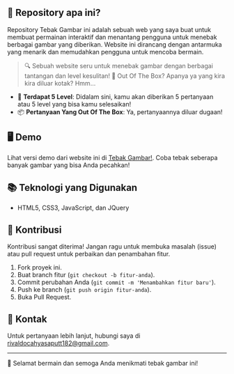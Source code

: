 ## 🎯 Repository apa ini?

Repository Tebak Gambar ini adalah sebuah web yang saya buat untuk membuat permainan interaktif dan menantang pengguna untuk menebak berbagai gambar yang diberikan. 
Website ini dirancang dengan antarmuka yang menarik dan memudahkan pengguna untuk mencoba bermain.

> 🔍 Sebuah website seru untuk menebak gambar dengan berbagai tantangan dan level kesulitan!
> 🤯 Out Of The Box? Apanya ya yang kira kira diluar kotak? Hmm...

- 🌟 **Terdapat 5 Level**: Didalam sini, kamu akan diberikan 5 pertanyaan atau 5 level yang bisa kamu selesaikan!
- 📦 **Pertanyaan Yang Out Of The Box**: Ya, pertanyaannya diluar dugaan!

## 🖥️ Demo
Lihat versi demo dari website ini di [Tebak Gambar!](https://chyaaishere.github.io/tebakgambarr). Coba tebak seberapa banyak gambar yang bisa Anda pecahkan!

## 📚 Teknologi yang Digunakan
- HTML5, CSS3, JavaScript, dan JQuery

## 💬 Kontribusi

Kontribusi sangat diterima! Jangan ragu untuk membuka masalah (issue) atau pull request untuk perbaikan dan penambahan fitur.
1. Fork proyek ini.
2. Buat branch fitur (`git checkout -b fitur-anda`).
3. Commit perubahan Anda (`git commit -m 'Menambahkan fitur baru'`).
4. Push ke branch (`git push origin fitur-anda`).
5. Buka Pull Request.

## 📧 Kontak

Untuk pertanyaan lebih lanjut, hubungi saya di [rivaldocahyasaputt182@gmail.com](rivaldocahyasaputt182@gmail.com).

---

🎉 Selamat bermain dan semoga Anda menikmati tebak gambar ini!

